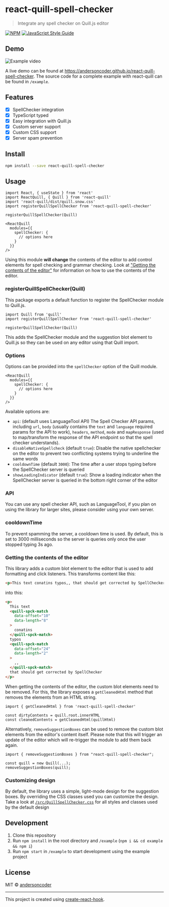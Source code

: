 # react-quill-spell-checker

> Integrate any spell checker on Quill.js editor

[![NPM](https://img.shields.io/npm/v/react-quill-spell-checker.svg)](https://www.npmjs.com/package/react-quill-spell-checker) [![JavaScript Style Guide](https://img.shields.io/badge/code_style-standard-brightgreen.svg)](https://standardjs.com)

## Demo

![Example video](https://raw.githubusercontent.com/andersoncoder/react-quill-spell-checker/master/assets/quill-spck-example.gif)

A live demo can be found at <https://andersoncoder.github.io/react-quill-spell-checker>. The source code for a complete example with react-quill can be found in `/example`.

## Features

- [x] SpellChecker integration
- [x] TypeScript typed
- [x] Easy integration with Quill.js
- [x] Custom server support
- [x] Custom CSS support
- [x] Server spam prevention

## Install

```bash
npm install --save react-quill-spell-checker
```

## Usage

```tsx
import React, { useState } from 'react'
import ReactQuill, { Quill } from 'react-quill'
import 'react-quill/dist/quill.snow.css'
import registerQuillSpellChecker from 'react-quill-spell-checker'

registerQuillSpellChecker(Quill)

<ReactQuill
  modules={{
    spellChecker: {
      // options here
    }
  }}
/>
```

Using this module **will change** the contents of the editor to add control elements for spell checking and grammar checking. Look at ["Getting the contents of the editor"](#getting-the-contents-of-the-editor) for information on how to use the contents of the editor.

### registerQuillSpellChecker(Quill)

This package exports a default function to register the SpellChecker module to Quill.js.

```tsx
import Quill from 'quill'
import registerQuillSpellChecker from 'react-quill-spell-checker'

registerQuillSpellChecker(Quill)
```

This adds the SpellChecker module and the suggestion blot element to Quill.js so they can be used on any editor using that Quill import.

### Options

Options can be provided into the `spellChecker` option of the Quill module.

```tsx
<ReactQuill
  modules={{
    spellChecker: {
      // options here
    }
  }}
/>
```

Available options are:

- `api`: (default uses LanguageTool API) The Spell Checker API params, including `url`, `body` (usually contains the `text` and `language` required params for the API to work), `headers`, `method`, `mode` and `mapResponse` (used to map/transform the response of the API endpoint so that the spell checker understands).
- `disableNativeSpellcheck` (default `true`): Disable the native spellchecker on the editor to prevent two conflicting systems trying to underline the same words
- `cooldownTime` (default `3000`): The time after a user stops typing before the SpellChecker server is queried
- `showLoadingIndicator` (default `true`): Show a loading indicator when the SpellChecker server is queried in the bottom right corner of the editor

### API

You can use any spell checker API, such as LanguageTool, if you plan on using the library for larger sites, please consider using your own server.

### cooldownTime

To prevent spamming the server, a cooldown time is used. By default, this is set to 3000 milliseconds so the server is queries only once the user stopped typing 3s ago.

### Getting the contents of the editor

This library adds a custom blot element to the editor that is used to add formatting and click listeners.
This transforms content like this:

```html
<p>This text conatins typos,, that should get corrected by SpellChecker</p>
```

into this:

```html
<p>
  This text
  <quill-spck-match
    data-offset="10"
    data-length="8"
  >
    conatins
  </quill-spck-match>
  typos
  <quill-spck-match
    data-offset="24"
    data-length="2"
  >
    ,,
  </quill-spck-match>
  that should get corrected by SpellChecker
</p>
```

When getting the contents of the editor, the custom blot elements need to be removed. For this, the library exposes a `getCleanedHtml` method that removes the elements from an HTML string.

```tsx
import { getCleanedHtml } from 'react-quill-spell-checker'

const dirtyContents = quill.root.innerHTML
const cleanedContents = getCleanedHtml(quillHtml)
```

Alternatively, `removeSuggestionBoxes` can be used to remove the custom blot elements from the editor's content itself. Please note that this will trigger an update of the editor which will re-trigger the module to add them back again.

```tsx
import { removeSuggestionBoxes } from "react-quill-spell-checker";

const quill = new Quill(...);
removeSuggestionBoxes(quill);
```

### Customizing design

By default, the library uses a simple, light-mode design for the suggestion boxes. By overriding the CSS classes used you can customize the design. Take a look at [`/src/QuillSpellChecker.css`](https://github.com/andersoncoder/react-quill-spell-checker/blob/master/src/QuillSpellChecker.css) for all styles and classes used by the default design

## Development

1. Clone this repository
2. Run `npm install` in the root directory and `/example` (`npm i && cd example && npm i`)
3. Run `npm start` in `/example` to start development using the example project

## License

MIT © [andersoncoder](https://github.com/andersoncoder)

---

This project is created using [create-react-hook](https://github.com/hermanya/create-react-hook).
